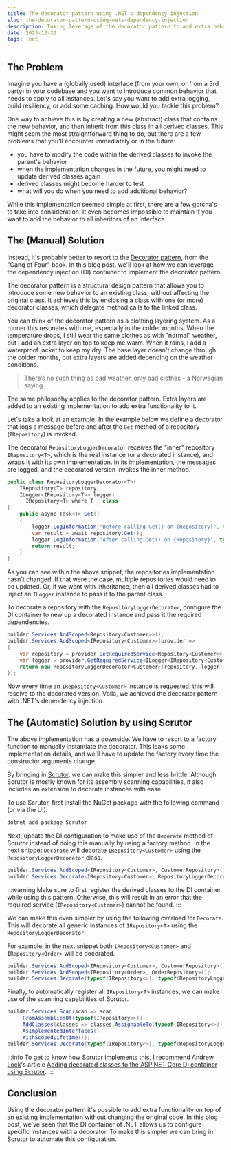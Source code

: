 ```yaml
---
title: The decorator pattern using .NET's dependency injection
slug: the-decorator-pattern-using-nets-dependency-injection
description: Taking leverage of the decorator pattern to add extra behavior to existing an implementation. We first see how to do this manually, before taking a look at Scrutor to simplify this task.
date: 2023-12-22
tags: .net
---
```


## The Problem

Imagine you have a (globally used) interface (from your own, or from a 3rd party) in your codebase and you want to introduce common behavior that needs to apply to all instances. Let's say you want to add extra logging, build resiliency, or add some caching. How would you tackle this problem?

One way to achieve this is by creating a new (abstract) class that contains the new behavior, and then inherit from this class in all derived classes.
This might seem the most straightforward thing to do, but there are a few problems that you'll encounter immediately or in the future:

- you have to modify the code within the derived classes to invoke the parent's behavior
- when the implementation changes in the future, you might need to update derived classes again
- derived classes might become harder to test
- what will you do when you need to add additional behavior?

While this implementation seemed simple at first, there are a few gotcha's to take into consideration.
It even becomes impossible to maintain if you want to add the behavior to all inheritors of an interface.

## The (Manual) Solution

Instead, it's probably better to resort to the [Decorator pattern](https://en.wikipedia.org/wiki/Decorator_pattern), from the "Gang of Four" book.
In this blog post, we'll look at how we can leverage the dependency injection (DI) container to implement the decorator pattern.

The decorator pattern is a structural design pattern that allows you to introduce some new behavior to an existing class, without affecting the original class. It achieves this by enclosing a class with one (or more) decorator classes, which delegate method calls to the linked class.

You can think of the decorator pattern as a clothing layering system.
As a runner this resonates with me, especially in the colder months.
When the temperature drops, I still wear the same clothes as with "normal" weather, but I add an extra layer on top to keep me warm.
When it rains, I add a waterproof jacket to keep my dry.
The base layer doesn't change through the colder months, but extra layers are added depending on the weather conditions.

> There’s no such thing as bad weather, only bad clothes - a Norwegian saying

The same philosophy applies to the decorator pattern.
Extra layers are added to an existing implementation to add extra functionality to it.

Let's take a look at an example.
In the example below we define a decorator that logs a message before and after the `Get` method of a repository (`IRepository`) is invoked.

The decorator `RepositoryLoggerDecorator` receives the "inner" repository `IRepository<T>`, which is the real instance (or a decorated instance), and wraps it with its own implementation. In its implementation, the messages are logged, and the decorated version invokes the inner method.

```cs RepositoryLoggerDecorator.cs
public class RepositoryLoggerDecorator<T>(
    IRepository<T> repository,
    ILogger<IRepository<T>> logger)
    : IRepository<T> where T : class
{
    public async Task<T> Get()
    {
        logger.LogInformation("Before calling Get() on {Repository}", typeof(T).Name);
        var result = await repository.Get();
        logger.LogInformation("After calling Get() on {Repository}", typeof(T).Name);
        return result;
    }
}
```

As you can see within the above snippet, the repositories implementation hasn't changed.
If that were the case, multiple repositories would need to be updated.
Or, if we went with inheritance, then all derived classes had to inject an `ILogger` instance to pass it to the parent class.

To decorate a repository with the `RepositoryLoggerDecorator`, configure the DI container to new up a decorated instance and pass it the required dependencies.

```cs Program.cs
builder.Services.AddScoped<Repository<Customer>>();
builder.Services.AddScoped<IRepository<Customer>>(provider =>
{
    var repository = provider.GetRequiredService<Repository<Customer>>();
    var logger = provider.GetRequiredService<ILogger<IRepository<Customer>>>();
    return new RepositoryLoggerDecorator<Customer>(repository, logger);
});
```

Now every time an `IRepository<Customer>` instance is requested, this will resolve to the decorated version.
Voila, we achieved the decorator pattern with .NET's dependency injection.

## The (Automatic) Solution by using Scrutor

The above implementation has a downside.
We have to resort to a factory function to manually instantiate the decorator.
This leaks some implementation details, and we'll have to update the factory every time the constructor arguments change.

By bringing in [Scrutor](https://github.com/khellang/Scrutor), we can make this simpler and less brittle.
Although Scrutor is mostly known for its assembly scanning capabilities, it also includes an extension to decorate instances with ease.

To use Scrutor, first install the NuGet package with the following command (or via the UI).

```bash
dotnet add package Scrutor
```

Next, update the DI configuration to make use of the `Decorate` method of Scrutor instead of doing this manually by using a factory method.
In the next snippet `Decorate` will decorate `IRepository<Customer>` using the `RepositoryLoggerDecorator` class.

```cs Program.cs
builder.Services.AddScoped<IRepository<Customer>, CustomerRepository>();
builder.Services.Decorate<IRepository<Customer>, RepositoryLoggerDecorator<Customer>>();
```

:::warning
Make sure to first register the derived classes to the DI container while using this pattern.
Otherwise, this will result in an error that the required service (`IRepository<Customer>`) cannot be found.
:::

We can make this even simpler by using the following overload for `Decorate`.
This will decorate all generic instances of `IRepository<T>` using the `RepositoryLoggerDecorator`.

For example, in the next snippet both `IRepository<Customer>` and `IRepository<Order>` will be decorated.

```cs Program.cs
builder.Services.AddScoped<IRepository<Customer>, CustomerRepository>();
builder.Services.AddScoped<IRepository<Order>, OrderRepository>();
builder.Services.Decorate(typeof(IRepository<>), typeof(RepositoryLoggerDecorator<>));
```

Finally, to automatically register all `IRepository<T>` instances, we can make use of the scanning capabilities of Scrutor.

```cs Program.cs
builder.Services.Scan(scan => scan
    .FromAssembliesOf(typeof(IRepository<>))
    .AddClasses(classes => classes.AssignableTo(typeof(IRepository<>)))
    .AsImplementedInterfaces()
    .WithScopedLifetime());
builder.Services.Decorate(typeof(IRepository<>), typeof(RepositoryLoggerDecorator<>));
```

:::info
To get to know how Scrutor implements this, I recommend [Andrew Lock](https://twitter.com/andrewlocknet)'s article [Adding decorated classes to the ASP.NET Core DI container using Scrutor](https://andrewlock.net/adding-decorated-classes-to-the-asp.net-core-di-container-using-scrutor/#scrutor-behind-the-curtain-of-the-decorate-method).
:::

## Conclusion

Using the decorator pattern it's possible to add extra functionality on top of an existing implementation without changing the original code.
In this blog post, we've seen that the DI container of .NET allows us to configure specific instances with a decorator.
To make this simpler we can bring in Scrutor to automate this configuration.
